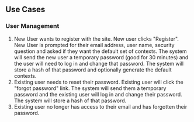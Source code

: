 ## Use Cases ##

### User Management ###

1. New User wants to register with the site.  New user clicks "Register".  New User is prompted for their email address, user name, security question and asked if they want the default set of contexts.  The system will send the new user a temporary password (good for 30 minutes) and the user will need to log in and change that password.  The system will store a hash of that password and optionally generate the default contexts.
2. Existing user needs to reset their password.  Existing user will click the "forgot password" link.  The system will send them a temporary password and the existing user will log in and change their password.  The system will store a hash of that password.
3. Existing user no longer has access to their email and has forgotten their password.  